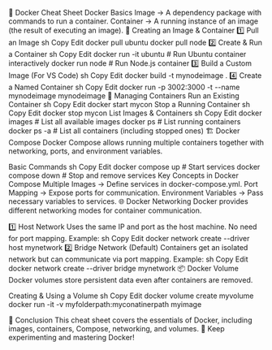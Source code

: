 🐳 Docker Cheat Sheet
Docker Basics
Image → A dependency package with commands to run a container.
Container → A running instance of an image (the result of executing an image).
📌 Creating an Image & Container
1️⃣ Pull an Image
sh
Copy
Edit
docker pull ubuntu
docker pull node
2️⃣ Create & Run a Container
sh
Copy
Edit
docker run -it ubuntu  # Run Ubuntu container interactively
docker run node         # Run Node.js container
3️⃣ Build a Custom Image (For VS Code)
sh
Copy
Edit
docker build -t mynodeimage .
4️⃣ Create a Named Container
sh
Copy
Edit
docker run -p 3002:3000 -t --name mynodeimage mynodeimage
🚀 Managing Containers
Run an Existing Container
sh
Copy
Edit
docker start mycon
Stop a Running Container
sh
Copy
Edit
docker stop mycon
List Images & Containers
sh
Copy
Edit
docker images  # List all available images
docker ps      # List running containers
docker ps -a   # List all containers (including stopped ones)
🏗️ Docker Compose
Docker Compose allows running multiple containers together with networking, ports, and environment variables.

Basic Commands
sh
Copy
Edit
docker compose up    # Start services
docker compose down  # Stop and remove services
Key Concepts in Docker Compose
Multiple Images → Define services in docker-compose.yml.
Port Mapping → Expose ports for communication.
Environment Variables → Pass necessary variables to services.
🌐 Docker Networking
Docker provides different networking modes for container communication.

1️⃣ Host Network
Uses the same IP and port as the host machine.
No need for port mapping.
Example:
sh
Copy
Edit
docker network create --driver host mynetwork
2️⃣ Bridge Network (Default)
Containers get an isolated network but can communicate via port mapping.
Example:
sh
Copy
Edit
docker network create --driver bridge mynetwork
📦 Docker Volume
Docker volumes store persistent data even after containers are removed.

Creating & Using a Volume
sh
Copy
Edit
docker volume create myvolume
docker run -it -v myfolderpath:myconatinerpath myimage


🎯 Conclusion
This cheat sheet covers the essentials of Docker, including images, containers, Compose, networking, and volumes. 🚀 Keep experimenting and mastering Docker!